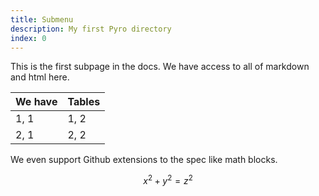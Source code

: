 ```yaml
---
title: Submenu
description: My first Pyro directory
index: 0
---
```


This is the first subpage in the docs. We have access to all of markdown and
html here.

| We have | Tables |
| ------- | ------ |
| 1, 1    | 1, 2   |
| 2, 1    | 2, 2   |

We even support Github extensions to the spec like math blocks.

$$ x^2 + y^2 = z^2 $$
